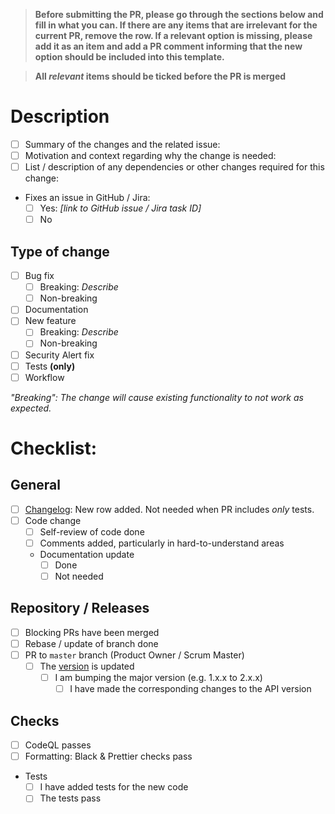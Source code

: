 > **Before submitting the PR, please go through the sections below and fill in what you can. If there are any items that are irrelevant for the current PR, remove the row. If a relevant option is missing, please add it as an item and add a PR comment informing that the new option should be included into this template.**

> **All _relevant_ items should be ticked before the PR is merged**

# Description

- [ ] Summary of the changes and the related issue:
- [ ] Motivation and context regarding why the change is needed:
- [ ] List / description of any dependencies or other changes required for this change:
- Fixes an issue in GitHub / Jira:
  - [ ] Yes: _[link to GitHub issue / Jira task ID]_
  - [ ] No

## Type of change

- [ ] Bug fix
  - [ ] Breaking: _Describe_
  - [ ] Non-breaking
- [ ] Documentation
- [ ] New feature
  - [ ] Breaking: _Describe_
  - [ ] Non-breaking
- [ ] Security Alert fix
- [ ] Tests **(only)**
- [ ] Workflow

_"Breaking": The change will cause existing functionality to not work as expected._

# Checklist:

## General

- [ ] [Changelog](../CHANGELOG.md): New row added. Not needed when PR includes _only_ tests.
- [ ] Code change
  - [ ] Self-review of code done
  - [ ] Comments added, particularly in hard-to-understand areas
  - Documentation update
    - [ ] Done
    - [ ] Not needed

## Repository / Releases

- [ ] Blocking PRs have been merged
- [ ] Rebase / update of branch done
- [ ] PR to `master` branch (Product Owner / Scrum Master)
  - [ ] The [version](../dds_cli/version.py) is updated
    - [ ] I am bumping the major version (e.g. 1.x.x to 2.x.x)
      - [ ] I have made the corresponding changes to the API version

## Checks

- [ ] CodeQL passes
- [ ] Formatting: Black & Prettier checks pass
- Tests
  - [ ] I have added tests for the new code
  - [ ] The tests pass
